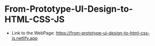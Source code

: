 # From-Prototype-UI-Design-to-HTML-CSS-JS

- Link to the WebPage: https://from-prototype-ui-design-to-html-css-js.netlify.app

